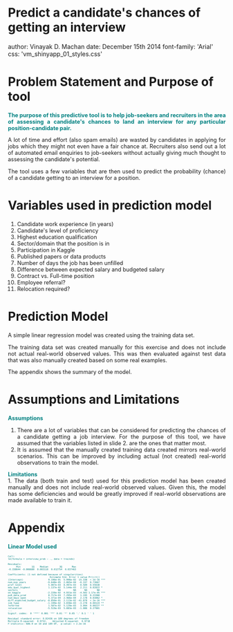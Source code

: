 Predict a candidate's chances of getting an interview
========================================================
author: Vinayak D. Machan
date: December 15th 2014
font-family: 'Arial'
css: 'vm_shinyapp_01_styles.css' 

Problem Statement and Purpose of tool
========================================================

<div style="font-size: 0.9em; width: 100%; text-align: justify; ">
<p/>
<div style="color: teal; font-weight: bolder;">
The purpose of this predictive tool is to help job-seekers and recruiters in the area of assessing a candidate's chances to land an interview for any particular position-candidate pair.
</div>

<p/>
A lot of time and effort (also spam emails) are wasted by candidates in applying for jobs which they might not even have a fair chance at. Recruiters also send out a lot of automated email enquiries to job-seekers without actually giving much thought to assessing the candidate's potential.

<p/>
The tool uses a few variables that are then used to predict the probability (chance) of a candidate getting to an interview for a position. 
</div>

Variables used in prediction model
========================================================

<div style="font-size: 0.9em; width: 100%; text-align: justify; ">
<ol>
<li>Candidate work experience (in years)</li>
<li>Candidate's level of proficiency</li>
<li>Highest education qualification</li>
<li>Sector/domain that the position is in</li>
<li>Participation in Kaggle</li>
<li>Published papers or data products</li>
<li>Number of days the job has been unfilled</li>
<li>Difference between expected salary and budgeted salary</li>
<li>Contract vs. Full-time position</li>
<li>Employee referral?</li>
<li>Relocation required?</li>
</ol>
</div>


Prediction Model 
========================================================
<div style="font-size: 0.9em; width: 100%; text-align: justify; ">
<p/>
A simple linear regression model was created using the training data set.

<p/>
The training data set was created manually for this exercise and does not include not actual real-world observed values. This was then evaluated against test data that was also manually created based on some real examples. 

<p/>
The appendix shows the summary of the model.
</div>

Assumptions and Limitations
========================================================
<div style="font-size: 0.9em; width: 100%; text-align: justify; ">
<div style="color: teal; font-weight: bold;">
Assumptions
</div>

1. There are a lot of variables that can be considered for predicting the chances of a candidate getting a job interview. For the purpose of this tool, we have assumed that the variables listed in slide 2. are the ones that matter most.
2. It is assumed that the manually created training data created mirrors real-world scenarios. This can be improved by including actual (not created) real-world observations to train the model.

<div style="color: teal; font-weight: bold;">
Limitations
</div>
1. The data (both train and test) used for this prediction model has been created manually and does not include real-world observed values. Given this, the model has some deficiencies and would be greatly improved if real-world observations are made available to train it.
</div>

Appendix
========================================================
<div style="font-size: 0.9em; width: 100%; text-align: justify; ">
<div style="color: teal; font-weight: bold;">
Linear Model used
</div>
<small style="font-size: .5em; font-weight: strong; width: 80%; color: teal; padding-left: 0;">

```

Call:
lm(formula = interview_prob ~ ., data = trainds)

Residuals:
      Min        1Q    Median        3Q       Max 
-0.158644 -0.006680  0.003118  0.012754  0.037463 

Coefficients: (1 not defined because of singularities)
                              Estimate Std. Error t value Pr(>|t|)    
(Intercept)                  9.196e-01  5.996e-02  15.338  < 2e-16 ***
num_exp_years               -9.648e-05  2.865e-04  -0.337  0.73667    
prof_level                   5.007e-03  8.497e-03   0.589  0.55638    
edu_qual_highest             1.137e-02  5.144e-03   2.211  0.02822 *  
sectors                             NA         NA      NA       NA    
on_kaggle                   -2.220e-02  4.931e-03  -4.502 1.17e-05 ***
pub_data_prod                8.717e-03  7.295e-03   1.195  0.23360    
num_days_open                5.371e-04  2.466e-04   2.178  0.03062 *  
diff_expected_budget_salary -8.850e-01  2.113e-02 -41.878  < 2e-16 ***
job_type                    -1.199e-02  3.658e-03  -3.278  0.00124 ** 
referred                     1.587e-02  5.129e-03   3.094  0.00227 ** 
relocation                  -5.519e-03  5.083e-03  -1.086  0.27901    
---
Signif. codes:  0 '***' 0.001 '**' 0.01 '*' 0.05 '.' 0.1 ' ' 1

Residual standard error: 0.02436 on 189 degrees of freedom
Multiple R-squared:  0.9732,	Adjusted R-squared:  0.9718 
F-statistic: 686.9 on 10 and 189 DF,  p-value: < 2.2e-16
```
</small>
</div>
